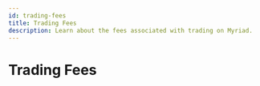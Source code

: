 ```yaml
---
id: trading-fees
title: Trading Fees
description: Learn about the fees associated with trading on Myriad.
---
```


# Trading Fees